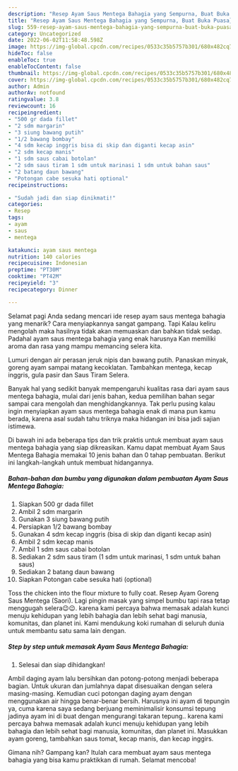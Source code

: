 ```yaml
---
description: "Resep Ayam Saus Mentega Bahagia yang Sempurna, Buat Buka Puasa}"
title: "Resep Ayam Saus Mentega Bahagia yang Sempurna, Buat Buka Puasa}"
slug: 559-resep-ayam-saus-mentega-bahagia-yang-sempurna-buat-buka-puasa
category: Uncategorized
date: 2022-06-02T11:58:48.598Z
image: https://img-global.cpcdn.com/recipes/0533c35b5757b301/680x482cq70/ayam-saus-mentega-bahagia-foto-resep-utama.jpg
hideToc: false
enableToc: true
enableTocContent: false
thumbnail: https://img-global.cpcdn.com/recipes/0533c35b5757b301/680x482cq70/ayam-saus-mentega-bahagia-foto-resep-utama.jpg
cover: https://img-global.cpcdn.com/recipes/0533c35b5757b301/680x482cq70/ayam-saus-mentega-bahagia-foto-resep-utama.jpg
author: Admin
authorAv: notfound
ratingvalue: 3.8
reviewcount: 16
recipeingredient:
- "500 gr dada fillet"
- "2 sdm margarin"
- "3 siung bawang putih"
- "1/2 bawang bombay"
- "4 sdm kecap inggris bisa di skip dan diganti kecap asin"
- "2 sdm kecap manis"
- "1 sdm saus cabai botolan"
- "2 sdm saus tiram 1 sdm untuk marinasi 1 sdm untuk bahan saus"
- "2 batang daun bawang"
- "Potongan cabe sesuka hati optional"
recipeinstructions:

- "Sudah jadi dan siap dinikmati!"
categories:
- Resep
tags:
- ayam
- saus
- mentega

katakunci: ayam saus mentega 
nutrition: 140 calories
recipecuisine: Indonesian
preptime: "PT30M"
cooktime: "PT42M"
recipeyield: "3"
recipecategory: Dinner

---
```



Selamat pagi Anda sedang mencari ide resep ayam saus mentega bahagia yang menarik? Cara menyiapkannya sangat gampang. Tapi Kalau keliru mengolah maka hasilnya tidak akan memuaskan dan bahkan tidak sedap. Padahal ayam saus mentega bahagia yang enak harusnya Kan memiliki aroma dan rasa yang mampu memancing selera kita.


Lumuri dengan air perasan jeruk nipis dan bawang putih. Panaskan minyak, goreng ayam sampai matang kecoklatan. Tambahkan mentega, kecap inggris, gula pasir dan Saus Tiram Selera.

Banyak hal yang sedikit banyak mempengaruhi kualitas rasa dari ayam saus mentega bahagia, mulai dari jenis bahan, kedua pemilihan bahan segar sampai cara mengolah dan menghidangkannya. Tak perlu pusing kalau ingin menyiapkan ayam saus mentega bahagia enak di mana pun kamu berada, karena asal sudah tahu triknya maka hidangan ini bisa jadi sajian istimewa.


Di bawah ini ada beberapa tips dan trik praktis untuk membuat ayam saus mentega bahagia yang siap dikreasikan. Kamu dapat membuat Ayam Saus Mentega Bahagia memakai 10 jenis bahan dan 0 tahap pembuatan. Berikut ini langkah-langkah untuk membuat hidangannya.

<!--inarticleads1-->

##### Bahan-bahan dan bumbu yang digunakan dalam pembuatan Ayam Saus Mentega Bahagia:

1. Siapkan 500 gr dada fillet
1. Ambil 2 sdm margarin
1. Gunakan 3 siung bawang putih
1. Persiapkan 1/2 bawang bombay
1. Gunakan 4 sdm kecap inggris (bisa di skip dan diganti kecap asin)
1. Ambil 2 sdm kecap manis
1. Ambil 1 sdm saus cabai botolan
1. Sediakan 2 sdm saus tiram (1 sdm untuk marinasi, 1 sdm untuk bahan saus)
1. Sediakan 2 batang daun bawang
1. Siapkan Potongan cabe sesuka hati (optional)


Toss the chicken into the flour mixture to fully coat. Resep Ayam Goreng Saus Mentega (Saori). Lagi pingin masak yang simpel bumbu tapi rasa tetap menggugah selera😉😉. karena kami percaya bahwa memasak adalah kunci menuju kehidupan yang lebih bahagia dan lebih sehat bagi manusia, komunitas, dan planet ini. Kami mendukung koki rumahan di seluruh dunia untuk membantu satu sama lain dengan. 

<!--inarticleads2-->

##### Step by step untuk memasak Ayam Saus Mentega Bahagia:


1. Selesai dan siap dihidangkan!

Ambil daging ayam lalu bersihkan dan potong-potong menjadi beberapa bagian. Untuk ukuran dan jumlahnya dapat disesuaikan dengan selera masing-masing. Kemudian cuci potongan daging ayam dengan menggunakan air hingga benar-benar bersih. Harusnya ini ayam di tepungin ya, cuma karena saya sedang berjuang meminimalisir konsumsi tepung jadinya ayam ini di buat dengan mengurangi takaran tepung.. karena kami percaya bahwa memasak adalah kunci menuju kehidupan yang lebih bahagia dan lebih sehat bagi manusia, komunitas, dan planet ini. Masukkan ayam goreng, tambahkan saus tomat, kecap manis, dan kecap inggirs. 

Gimana nih? Gampang kan? Itulah cara membuat ayam saus mentega bahagia yang bisa kamu praktikkan di rumah. Selamat mencoba!
